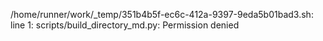 /home/runner/work/_temp/351b4b5f-ec6c-412a-9397-9eda5b01bad3.sh: line 1: scripts/build_directory_md.py: Permission denied

